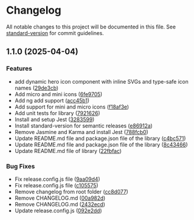 # Changelog

All notable changes to this project will be documented in this file. See [standard-version](https://github.com/conventional-changelog/standard-version) for commit guidelines.

## 1.1.0 (2025-04-04)


### Features

* add dynamic hero icon component with inline SVGs and type-safe icon names ([29de3cb](https://github.com/atheodosiou/ngx-heroicons/commit/29de3cbda66fdbc120d318412ad30d43278f42a9))
* Add micro and mini icons ([6fe9705](https://github.com/atheodosiou/ngx-heroicons/commit/6fe9705f8df221d3caa6c3a4dc322447518d76d6))
* Add ng add support ([acc45b1](https://github.com/atheodosiou/ngx-heroicons/commit/acc45b16069a8f1224de0e578b00e4d63aecb060))
* Add support for mini and micro icons ([f18af3e](https://github.com/atheodosiou/ngx-heroicons/commit/f18af3e917b45178ffc69e3669d57d572e762d42))
* Add unit tests for library ([7921626](https://github.com/atheodosiou/ngx-heroicons/commit/7921626592ebb03d08d7b07e20659072da4ee6d2))
* Install and setup Jest ([3283599](https://github.com/atheodosiou/ngx-heroicons/commit/3283599db54e09d39e7a83a3656f46499dcf8e4f))
* Install standard-version for semantic releases ([e86912a](https://github.com/atheodosiou/ngx-heroicons/commit/e86912ae5049a5cd7b4fe2a64a7415ff00441aa1))
* Remove Jasmine and Karma and install Jest ([788fcb0](https://github.com/atheodosiou/ngx-heroicons/commit/788fcb0298bea7fff9fc6e4a3b5763bd54609910))
* Update README.md file and package.json file of the library ([c4bc571](https://github.com/atheodosiou/ngx-heroicons/commit/c4bc5710df96e7ccf4efd02fb7899aa430ae3494))
* Update README.md file and package.json file of the library ([8c43466](https://github.com/atheodosiou/ngx-heroicons/commit/8c434664d9c7d119798c6bd85ce1a40d577d6a90))
* Update README.md file of library ([22fbfac](https://github.com/atheodosiou/ngx-heroicons/commit/22fbfac56c4307e1db61c87b13a1027b1100ad40))


### Bug Fixes

* Fix release.config.js file ([9aa09d4](https://github.com/atheodosiou/ngx-heroicons/commit/9aa09d4d01c2ef25b5f2ac82197e658525adddb6))
* Fix release.config.js file ([c105575](https://github.com/atheodosiou/ngx-heroicons/commit/c1055756fd7bc1a5db1384a3c8b54aec58dce1e3))
* Remove changelog from root folder ([cc8d077](https://github.com/atheodosiou/ngx-heroicons/commit/cc8d07751554086c6f1287d66990e3e1eaa96437))
* Remove CHANGELOG.md ([00a982d](https://github.com/atheodosiou/ngx-heroicons/commit/00a982dd3e26df449d48c347656faddd7418dd30))
* Remove CHANGELOG.md ([2432ecd](https://github.com/atheodosiou/ngx-heroicons/commit/2432ecdbc3bbb4a4770229a03bc17887116c687e))
* Update release.config.js ([092e2dd](https://github.com/atheodosiou/ngx-heroicons/commit/092e2dd5eb806146eca3eef3312667758d7bf689))
